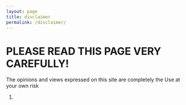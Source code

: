 ```yaml
---
layout: page
title: disclaimer
permalink: /disclaimer/
---
```


# PLEASE READ THIS PAGE VERY CAREFULLY!

The opinions and views expressed on this site are completely the 
Use at your own risk

1. 